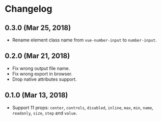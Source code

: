 # Changelog

## 0.3.0 (Mar 25, 2018)

- Rename element class name from `vue-number-input` to `number-input`.

## 0.2.0 (Mar 21, 2018)

- Fix wrong output file name.
- Fix wrong export in browser.
- Drop native attributes support.

## 0.1.0 (Mar 13, 2018)

- Support 11 props: `center`, `controls`, `disabled`, `inline`, `max`, `min`, `name`, `readonly`, `size`, `step` and `value`.
